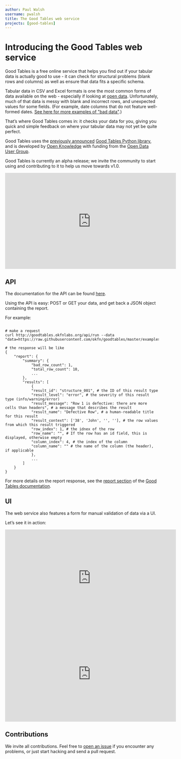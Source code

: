 ```yaml
---
author: Paul Walsh
username: pwalsh
title: The Good Tables web service
projects: [good-tables]
---
```


# Introducing the Good Tables web service

Good Tables is a free online service that helps you find out if your tabular data is actually good to use - it can check for structural problems (blank rows and columns) as well as ensure that data fits a specific schema.

Tabular data in CSV and Excel formats is one the most common forms of data available on the web - especially if looking at [open data](http://okfn.org/opendata/). Unfortunately, much of that data is messy with blank and incorrect rows, and unexpected values for some fields. (For example, date columns that do not feature well-formed dates. <a href="http://okfnlabs.org/bad-data/">See here for more examples of "bad data"</a>.)

That’s where Good Tables comes in: it checks your data for you, giving you quick and simple feedback on where your tabular data may not yet be quite perfect.

Good Tables uses the [previously announced](http://okfnlabs.org/blog/2015/02/20/introducing-tabular-validator.html) [Good Tables Python library](https://github.com/okfn/goodtables), and is developed by [Open Knowledge](https://okfn.org) with funding from the [Open Data User Group](https://www.gov.uk/government/groups/open-data-user-group).

Good Tables is currently an alpha release; we invite the community to start using and contributing to it to help us move towards v1.0.

<iframe width="560" height="315" src="https://www.youtube.com/embed/f1bTx6Zaotk" frameborder="0" allowfullscreen></iframe>

## API

The documentation for the API can be found [here](http://goodtables.okfnlabs.org/api).

Using the API is easy: POST or GET your data, and get back a JSON object containing the report.

For example:

<pre><code>
# make a request
curl http://goodtables.okfnlabs.org/api/run --data "data=https://raw.githubusercontent.com/okfn/goodtables/master/examples/row_limit_structure.csv&schema=https://raw.githubusercontent.com/okfn/goodtables/master/examples/test_schema.json"

# the response will be like
{
    "report": {
        "summary": {
            "bad_row_count": 1,
            "total_row_count": 10,
            ...
        },
        "results": [
            {
            "result_id": "structure_001", # the ID of this result type
            "result_level": "error", # the severity of this result type (info/warning/error)
            "result_message": "Row 1 is defective: there are more cells than headers", # a message that describes the result
            "result_name": "Defective Row", # a human-readable title for this result
            "result_context": ['38', 'John', '', ''], # the row values from which this result triggered
            "row_index": 1, # the idnex of the row
            "row_name": "", # If the row has an id field, this is displayed, otherwise empty
            "column_index": 4, # the index of the column
            "column_name": "" # the name of the column (the header), if applicable
            },
            ...
        ]
    }
}
</code></pre>

For more details on the report response, see the <a href="https://goodtables.readthedocs.io/en/latest/reports.html">report section</a> of the <a href="https://goodtables.readthedocs.io/en/latest/index.html">Good Tables documentation</a>.

## UI

The web service also features a form for manual validation of data via a UI.

Let’s see it in action:

<iframe width="560" height="315" src="https://www.youtube.com/embed/f1bTx6Zaotk" frameborder="0" allowfullscreen></iframe>

<iframe width="560" height="315" src="https://www.youtube.com/embed/hblUuIjobrc" frameborder="0" allowfullscreen></iframe>

## Contributions

We invite all contributions. Feel free to [open an issue](https://github.com/okfn/goodtables-web/issues) if you encounter any problems, or just start hacking and send a pull request.
